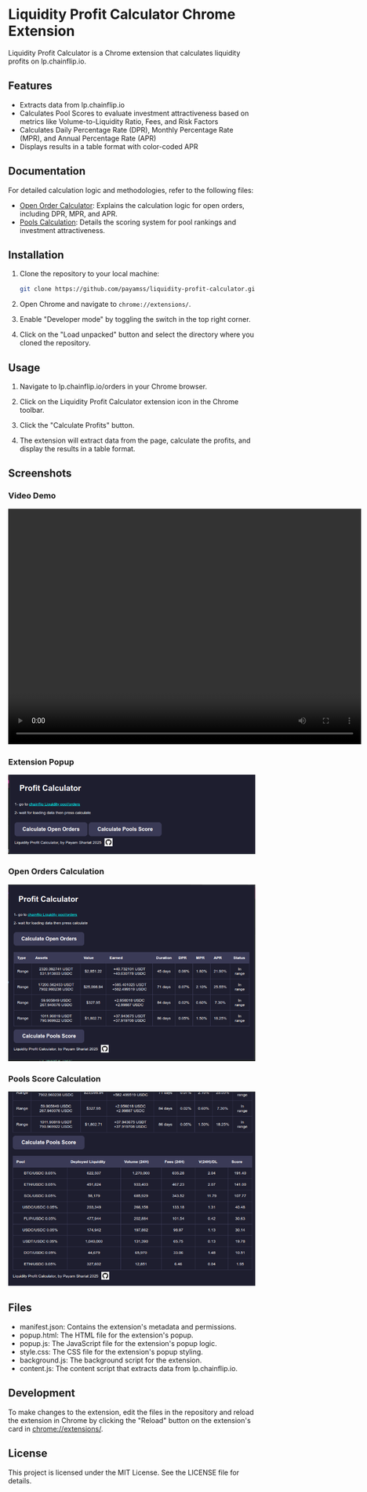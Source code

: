 # Liquidity Profit Calculator Chrome Extension

Liquidity Profit Calculator is a Chrome extension that calculates liquidity profits on lp.chainflip.io.

## Features

- Extracts data from lp.chainflip.io
- Calculates Pool Scores to evaluate investment attractiveness based on metrics like Volume-to-Liquidity Ratio, Fees, and Risk Factors
- Calculates Daily Percentage Rate (DPR), Monthly Percentage Rate (MPR), and Annual Percentage Rate (APR)
- Displays results in a table format with color-coded APR

## Documentation

For detailed calculation logic and methodologies, refer to the following files:

- [Open Order Calculator](./open-order-calculator.md): Explains the calculation logic for open orders, including DPR, MPR, and APR.
- [Pools Calculation](./pools-calculation.md): Details the scoring system for pool rankings and investment attractiveness.

## Installation

1. Clone the repository to your local machine:
    ```sh
    git clone https://github.com/payamss/liquidity-profit-calculator.git
    ```

2. Open Chrome and navigate to `chrome://extensions/`.

3. Enable "Developer mode" by toggling the switch in the top right corner.

4. Click on the "Load unpacked" button and select the directory where you cloned the repository.

## Usage

1. Navigate to lp.chainflip.io/orders in your Chrome browser.

2. Click on the Liquidity Profit Calculator extension icon in the Chrome toolbar.

3. Click the "Calculate Profits" button.

4. The extension will extract data from the page, calculate the profits, and display the results in a table format.

## Screenshots

### Video Demo

<video width="720" height="480" controls>
  <source src="./screenshots/video.mp4" type="video/mp4">
  Your browser does not support the video tag.
</video>

### Extension Popup

![Extension Popup](./screenshots/1.png)

### Open Orders Calculation

![Open Orders Calculation](./screenshots/2.png)

### Pools Score Calculation

![Pools Score Calculation](./screenshots/3.png)

## Files

- manifest.json: Contains the extension's metadata and permissions.
- popup.html: The HTML file for the extension's popup.
- popup.js: The JavaScript file for the extension's popup logic.
- style.css: The CSS file for the extension's popup styling.
- background.js: The background script for the extension.
- content.js: The content script that extracts data from lp.chainflip.io.

## Development

To make changes to the extension, edit the files in the repository and reload the extension in Chrome by clicking the "Reload" button on the extension's card in [chrome://extensions/](http://_vscodecontentref_/3).

## License

This project is licensed under the MIT License. See the LICENSE file for details.
